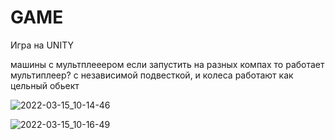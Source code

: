 # GAME

Игра на UNITY 

машины с мультплееером
если запустить на разных компах то работает мультиплеер? с независимой подвесткой, и колеса работают как цельный обьект

![2022-03-15_10-14-46](https://user-images.githubusercontent.com/32514832/158325736-74933d63-04bf-49de-92cf-01b863cbd837.png)


![2022-03-15_10-16-49](https://user-images.githubusercontent.com/32514832/158326085-3c9786b1-e974-4f67-a238-b4a7ec696620.png)
